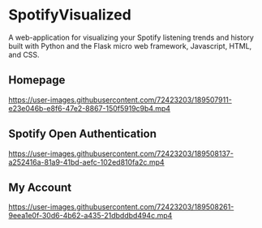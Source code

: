 # SpotifyVisualized
A web-application for visualizing your Spotify listening trends and history built with Python and the Flask micro web framework, Javascript, HTML, and CSS.

## Homepage
https://user-images.githubusercontent.com/72423203/189507911-e23e046b-e8f6-47e2-8867-150f5919c9b4.mp4

## Spotify Open Authentication
https://user-images.githubusercontent.com/72423203/189508137-a252416a-81a9-41bd-aefc-102ed810fa2c.mp4

## My Account
https://user-images.githubusercontent.com/72423203/189508261-9eea1e0f-30d6-4b62-a435-21dbddbd494c.mp4

